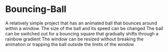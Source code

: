 # Bouncing-Ball
A relatively simple project that has an animated ball that bounces around within a window.
The size of the ball and its speed can be changed
The ball can be switched out for a bouncing square that gradually shifts through a rainbow gradient
The window can be resized without breaking the animation or trapping the ball outside the limits of the window

